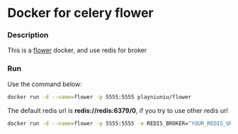 # Docker for celery flower

### Description

This is a [flower](https://github.com/mher/flower) docker, and use redis for broker

### Run

Use the command below:

```bash
docker run -d --name=flower -p 5555:5555 playniuniu/flower
```

The default redis url is **redis://redis:6379/0**, if you try to use other redis url

```bash
docker run -d --name=flower -p 5555:5555 -e REDIS_BROKER="YOUR_REDIS_URL" playniuniu/flower
```